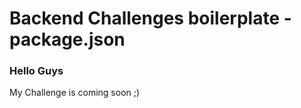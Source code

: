 # Backend Challenges boilerplate - package.json


<h3>Hello Guys</h3>
<p>My Challenge is coming soon ;)</p>

